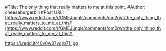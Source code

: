 #Title: The only thing that really matters to me at this point.
#Author: cheeseburgerbill
#Post URL: [https://www.reddit.com/r/GMEJungle/comments/om2rwt/the_only_thing_that_really_matters_to_me_at_this/](https://www.reddit.com/r/GMEJungle/comments/om2rwt/the_only_thing_that_really_matters_to_me_at_this/)


https://i.redd.it/40v0w37ygrb71.jpg